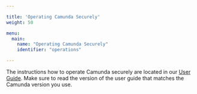 ```yaml
---

title: 'Operating Camunda Securely'
weight: 50

menu:
  main:
    name: "Operating Camunda Securely"
    identifier: "operations"

---
```


The instructions how to operate Camunda securely are located in our [User Guide](/user-guide/latest/user-guide/security). Make sure to read the version of the user guide that matches the Camunda version you use.